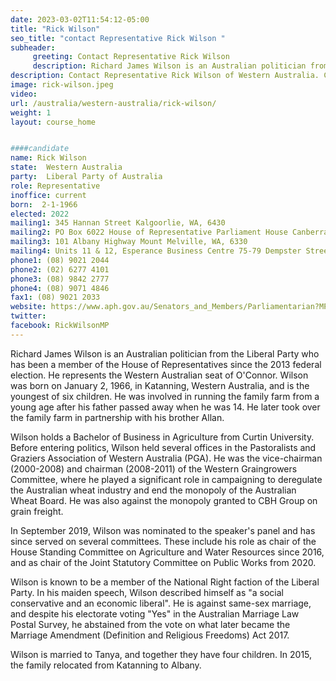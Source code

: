 ```yaml
---
date: 2023-03-02T11:54:12-05:00
title: "Rick Wilson"
seo_title: "contact Representative Rick Wilson "
subheader:
     greeting: Contact Representative Rick Wilson
     description: Richard James Wilson is an Australian politician from the Liberal Party who has been a member of the House of Representatives since the 2013 federal election. 
description: Contact Representative Rick Wilson of Western Australia. Contact information for Rick Wilson includes email address, phone number, and mailing address.
image: rick-wilson.jpeg
video:
url: /australia/western-australia/rick-wilson/
weight: 1
layout: course_home


####candidate
name: Rick Wilson
state:	Western Australia
party:	Liberal Party of Australia
role: Representative
inoffice: current
born:  2-1-1966
elected: 2022
mailing1: 345 Hannan Street Kalgoorlie, WA, 6430
mailing2: PO Box 6022 House of Representative Parliament House Canberra ACT 2600
mailing3: 101 Albany Highway Mount Melville, WA, 6330
mailing4: Units 11 & 12, Esperance Business Centre 75-79 Dempster Street Esperance, WA, 6450
phone1: (08) 9021 2044
phone2: (02) 6277 4101
phone3: (08) 9842 2777
phone4: (08) 9071 4846
fax1: (08) 9021 2033
website: https://www.aph.gov.au/Senators_and_Members/Parliamentarian?MPID=198084
twitter:
facebook: RickWilsonMP
---
```


Richard James Wilson is an Australian politician from the Liberal Party who has been a member of the House of Representatives since the 2013 federal election. He represents the Western Australian seat of O'Connor. Wilson was born on January 2, 1966, in Katanning, Western Australia, and is the youngest of six children. He was involved in running the family farm from a young age after his father passed away when he was 14. He later took over the family farm in partnership with his brother Allan.

Wilson holds a Bachelor of Business in Agriculture from Curtin University. Before entering politics, Wilson held several offices in the Pastoralists and Graziers Association of Western Australia (PGA). He was the vice-chairman (2000-2008) and chairman (2008-2011) of the Western Graingrowers Committee, where he played a significant role in campaigning to deregulate the Australian wheat industry and end the monopoly of the Australian Wheat Board. He was also against the monopoly granted to CBH Group on grain freight.

In September 2019, Wilson was nominated to the speaker's panel and has since served on several committees. These include his role as chair of the House Standing Committee on Agriculture and Water Resources since 2016, and as chair of the Joint Statutory Committee on Public Works from 2020.

Wilson is known to be a member of the National Right faction of the Liberal Party. In his maiden speech, Wilson described himself as "a social conservative and an economic liberal". He is against same-sex marriage, and despite his electorate voting "Yes" in the Australian Marriage Law Postal Survey, he abstained from the vote on what later became the Marriage Amendment (Definition and Religious Freedoms) Act 2017.

Wilson is married to Tanya, and together they have four children. In 2015, the family relocated from Katanning to Albany.